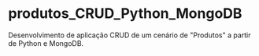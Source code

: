 # produtos_CRUD_Python_MongoDB
 Desenvolvimento de aplicação CRUD de um cenário de "Produtos" a partir de Python e MongoDB.
